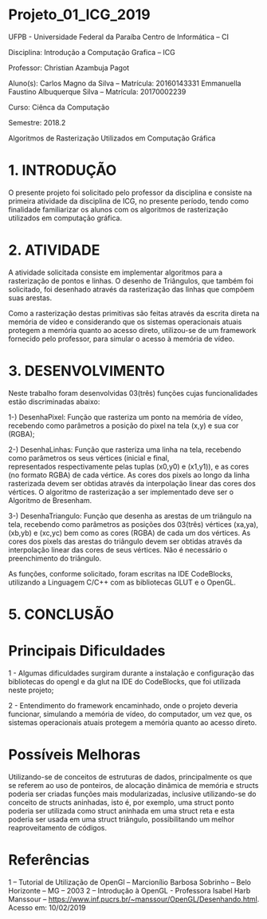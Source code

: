 # Projeto_01_ICG_2019

UFPB - Universidade Federal da Paraíba  Centro de Informática – CI 
 
Disciplina: Introdução a Computação Grafica – ICG 
 
Professor: Christian Azambuja Pagot 
 
Aluno(s): Carlos Magno da Silva – Matrícula: 20160143331 
          Emmanuella Faustino Albuquerque Silva   – Matrícula:  20170002239  
 
Curso: Ciênca da Computação  
 
Semestre: 2018.2 

Algoritmos de Rasterização Utilizados em Computação Gráfica 
 
 
# 1. INTRODUÇÃO 
O presente projeto foi solicitado pelo professor da disciplina e consiste na primeira atividade da disciplina de ICG, 
no presente período, tendo como finalidade familiarizar os alunos com os algoritmos de rasterização utilizados em computação
gráfica. 

# 2. ATIVIDADE 
A atividade solicitada consiste em implementar  algoritmos  para  a  rasterização  de pontos e linhas. O desenho de Triângulos,
 que também foi solicitado, foi desenhado através da rasterização das linhas que compõem suas arestas.  
 
Como a rasterização destas primitivas são feitas através da escrita direta na memória de vídeo e considerando que os sistemas 
operacionais atuais protegem a memória quanto ao acesso direto, utilizou-se de um framework fornecido pelo professor, para 
simular o acesso à memória de vídeo.

# 3. DESENVOLVIMENTO 
Neste trabalho foram desenvolvidas 03(três) funções cujas funcionalidades estão discriminadas abaixo: 
 
1-) DesenhaPixel: Função que rasteriza um ponto na memória de vídeo, recebendo como parâmetros a posição do pixel na tela 
(x,y) e sua cor (RGBA);  

2-) DesenhaLinhas: Função que rasteriza uma linha na tela, recebendo como parâmetros os seus vértices (inicial  e  final,  
representados  respectivamente  pelas  tuplas  (x0,y0)  e  (x1,y1)),  e  as  cores (no formato RGBA) de cada vértice. As cores
 dos pixels ao longo da linha rasterizada devem ser obtidas através da interpolação linear das cores dos vértices. O algoritmo
 de rasterização a ser implementado deve ser o Algoritmo de Bresenham.
 
3-) DesenhaTriangulo: Função  que  desenha  as  arestas  de  um  triângulo  na  tela, recebendo como parâmetros as posições dos
03(três) vértices (xa,ya), (xb,yb) e (xc,yc) bem como as cores (RGBA) de cada um dos vértices. As cores dos pixels das arestas
do triângulo devem ser obtidas através da  interpolação  linear  das  cores  de  seus  vértices.  Não  é  necessário  o  
preenchimento  do triângulo. 
 
As funções, conforme solicitado, foram escritas na IDE CodeBlocks, utilizando a Linguagem C/C++ com as bibliotecas GLUT e 
o OpenGL. 

# 5. CONCLUSÃO 
 
# Principais Dificuldades    
    
1 -  Algumas dificuldades surgiram durante a instalação e configuração das bibliotecas do opengl e da glut na IDE do 
CodeBlocks, que foi utilizada neste projeto; 
 
2 - Entendimento do framework encaminhado, onde o projeto deveria funcionar, simulando a memória de vídeo, do computador, 
um vez que, os sistemas operacionais atuais protegem a memória quanto ao acesso direto. 

# Possíveis Melhoras 
 
Utilizando-se de conceitos de estruturas de dados, principalmente os que se referem ao uso de ponteiros, de alocação 
dinâmica de memória e structs poderia ser criadas funções mais modularizadas, inclusive utilizando-se do conceito de 
structs aninhadas, isto é, por exemplo, uma struct ponto poderia ser utilizada como struct aninhada em uma struct reta e 
esta poderia ser usada em uma struct triângulo, possibilitando um melhor reaproveitamento de códigos.  

# Referências  
 
1 – Tutorial de Utilização de OpenGl – Marcionílio Barbosa Sobrinho – Belo Horizonte – MG – 2003 
2 – Introdução à OpenGL - Professora Isabel Harb Manssour – https://www.inf.pucrs.br/~manssour/OpenGL/Desenhando.html.    
    Acesso em: 10/02/2019 
 










